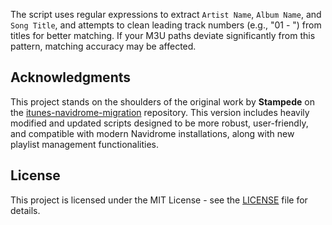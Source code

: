 The script uses regular expressions to extract `Artist Name`, `Album Name`, and `Song Title`, and attempts to clean leading track numbers (e.g., "01 - ") from titles for better matching. If your M3U paths deviate significantly from this pattern, matching accuracy may be affected.

## Acknowledgments

This project stands on the shoulders of the original work by **Stampede** on the [itunes-navidrome-migration](https://github.com/Stampede/itunes-navidrome-migration) repository. This version includes heavily modified and updated scripts designed to be more robust, user-friendly, and compatible with modern Navidrome installations, along with new playlist management functionalities.

## License

This project is licensed under the MIT License - see the [LICENSE](LICENSE) file for details.
